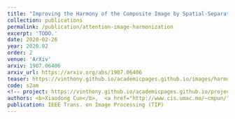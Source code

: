 ```yaml
---
title: "Improving the Harmony of the Composite Image by Spatial-Separated Attention Module"
collection: publications
permalink: /publication/attention-image-harmonization
excerpt: 'TODO.'
date: 2020-02-26
year: 2020.02
order: 2
venue: 'ArXiv'
arxiv: 1907.06406
arxiv_url: https://arxiv.org/abs/1907.06406
teaser: https://vinthony.github.io/academicpages.github.io/images/harmonization.gif
code: s2am
<!-- project: https://vinthony.github.io/academicpages.github.io/projects/rasc.html -->
authors: <b>Xiaodong Cun</b>,  <a href="http://www.cis.umac.mo/~cmpun/">Chi-Man Pun</a>
publication: IEEE Trans. on Image Processing (TIP)
---
```


<!-- This paper is about the number 3. The number 4 is left for future work. -->

<!-- [Download paper here](http://academicpages.github.io/files/paper3.pdf) -->
